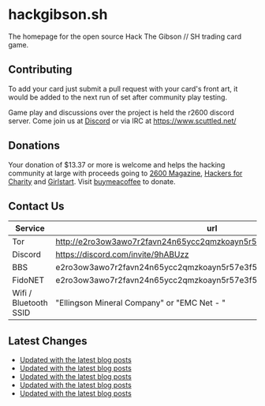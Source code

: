 # hackgibson.sh
The homepage for the open source Hack The Gibson // SH trading card game.


## Contributing

To add your card just submit a pull request with your card's front art, it would be added to the next run of set after community play testing.

Game play and discussions over the project is held the r2600 discord server. Come join us at [Discord](https://discord.com/invite/9hABUzz) or via IRC at https://www.scuttled.net/


## Donations

Your donation of $13.37 or more is welcome and helps the hacking community at large with proceeds going to [2600 Magazine](https://2600.com/), [Hackers for Charity](https://hackersforcharity.org) and [Girlstart](https://girlstart.org).  Visit [buymeacoffee](https://www.buymeacoffee.com/hackgibson.sh) to donate.


## Contact Us

Service | url
-|-
Tor | http://e2ro3ow3awo7r2favn24n65ycc2qmzkoayn5r57e3f56nvjwdcgg32ad.onion
Discord | https://discord.com/invite/9hABUzz
BBS | e2ro3ow3awo7r2favn24n65ycc2qmzkoayn5r57e3f56nvjwdcgg32ad.onion:23
FidoNET | e2ro3ow3awo7r2favn24n65ycc2qmzkoayn5r57e3f56nvjwdcgg32ad.onion:24554
Wifi / Bluetooth SSID | "Ellingson Mineral Company" or "EMC Net - <fidonet address>"

## Latest Changes
<!-- BLOG-POST-LIST:START -->
- [Updated with the latest blog posts](https://github.com/DFW2600/hackgibson.sh/commit/63fa026126066f8ca2b09e3b5b722dc9f01544b8)
- [Updated with the latest blog posts](https://github.com/DFW2600/hackgibson.sh/commit/d56361cbc4c1bafabc988e9988f7da75fb5bcd57)
- [Updated with the latest blog posts](https://github.com/DFW2600/hackgibson.sh/commit/09a3be8344beee43aab23d3d06091c248502b2a6)
- [Updated with the latest blog posts](https://github.com/DFW2600/hackgibson.sh/commit/e9a37dc957aada71f38e0235bdf7ae4337f2fd68)
- [Updated with the latest blog posts](https://github.com/DFW2600/hackgibson.sh/commit/2f2deb7a78ec7dd80150756c51072454c24194c5)
<!-- BLOG-POST-LIST:END -->
